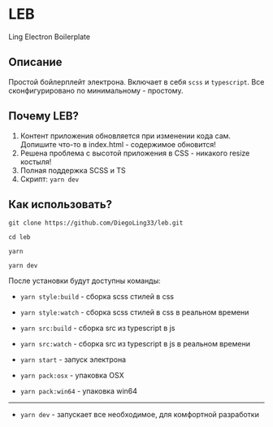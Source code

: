 # LEB 
Ling Electron Boilerplate

## Описание
Простой бойлерплейт электрона. Включает в себя `scss` и `typescript`. Все сконфигурировано по минимальному - простому.

## Почему LEB?
1. Контент приложения обновляется при изменении кода сам. Допишите что-то в index.html - содержимое обновится!
2. Решена проблема с высотой приложения в CSS - никакого resize костыля!
3. Полная поддержка SCSS и TS
4. Скрипт: `yarn dev`

## Как использовать?
```shell
git clone https://github.com/DiegoLing33/leb.git

cd leb

yarn

yarn dev
```

После установки будут доступны команды:
- `yarn style:build` - сборка scss стилей в css
- `yarn style:watch` - сборка scss стилей в css в реальном времени
  

- `yarn src:build` - сборка src из typescript в js
- `yarn src:watch` - сборка src из typescript в js в реальном времени


- `yarn start` - запуск электрона
  

- `yarn pack:osx` - упаковка OSX
- `yarn pack:win64` - упаковка win64

- - -
- `yarn dev` - запускает все необходимое, для комфортной разработки
